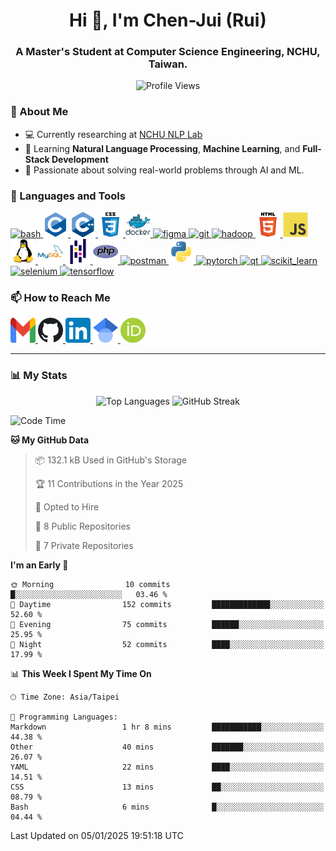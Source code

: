 <!--
**Rui0828/Rui0828** is a ✨ _special_ ✨ repository because its `README.md` (this file) appears on your GitHub profile.
-->

<h1 align="center">Hi 👋, I'm Chen-Jui (Rui)</h1>
<h3 align="center">A Master's Student at Computer Science Engineering, NCHU, Taiwan.</h3>

<p align="center">
    <img src="https://komarev.com/ghpvc/?username=rui0828&label=Profile%20views&color=0e75b6&style=flat" alt="Profile Views" />
</p>

<!-- <p align="left"> <img src="https://komarev.com/ghpvc/?username=rui0828&label=Profile%20views&color=0e75b6&style=flat" alt="rui0828" /> </p>

<p align="left"> <a href="https://github.com/ryo-ma/github-profile-trophy"><img src="https://github-profile-trophy.vercel.app/?username=rui0828" alt="rui0828" /></a> </p> -->


### 🔭 About Me
- 💻 Currently researching at [NCHU NLP Lab](https://nlpnchu.org)
- 🌱 Learning **Natural Language Processing**, **Machine Learning**, and **Full-Stack Development**
- 🎯 Passionate about solving real-world problems through AI and ML.

### 🔧 Languages and Tools
<p align="left"> <a href="https://www.gnu.org/software/bash/" target="_blank" rel="noreferrer"> <img src="https://www.vectorlogo.zone/logos/gnu_bash/gnu_bash-icon.svg" alt="bash" width="40" height="40"/> </a> <a href="https://www.cprogramming.com/" target="_blank" rel="noreferrer"> <img src="https://raw.githubusercontent.com/devicons/devicon/master/icons/c/c-original.svg" alt="c" width="40" height="40"/> </a> <a href="https://www.w3schools.com/cpp/" target="_blank" rel="noreferrer"> <img src="https://raw.githubusercontent.com/devicons/devicon/master/icons/cplusplus/cplusplus-original.svg" alt="cplusplus" width="40" height="40"/> </a> <a href="https://www.w3schools.com/css/" target="_blank" rel="noreferrer"> <img src="https://raw.githubusercontent.com/devicons/devicon/master/icons/css3/css3-original-wordmark.svg" alt="css3" width="40" height="40"/> </a> <a href="https://www.docker.com/" target="_blank" rel="noreferrer"> <img src="https://raw.githubusercontent.com/devicons/devicon/master/icons/docker/docker-original-wordmark.svg" alt="docker" width="40" height="40"/> </a> <a href="https://www.figma.com/" target="_blank" rel="noreferrer"> <img src="https://www.vectorlogo.zone/logos/figma/figma-icon.svg" alt="figma" width="40" height="40"/> </a> <a href="https://git-scm.com/" target="_blank" rel="noreferrer"> <img src="https://www.vectorlogo.zone/logos/git-scm/git-scm-icon.svg" alt="git" width="40" height="40"/> </a> <a href="https://hadoop.apache.org/" target="_blank" rel="noreferrer"> <img src="https://www.vectorlogo.zone/logos/apache_hadoop/apache_hadoop-icon.svg" alt="hadoop" width="40" height="40"/> </a> <a href="https://www.w3.org/html/" target="_blank" rel="noreferrer"> <img src="https://raw.githubusercontent.com/devicons/devicon/master/icons/html5/html5-original-wordmark.svg" alt="html5" width="40" height="40"/> </a> <a href="https://developer.mozilla.org/en-US/docs/Web/JavaScript" target="_blank" rel="noreferrer"> <img src="https://raw.githubusercontent.com/devicons/devicon/master/icons/javascript/javascript-original.svg" alt="javascript" width="40" height="40"/> </a> <a href="https://www.linux.org/" target="_blank" rel="noreferrer"> <img src="https://raw.githubusercontent.com/devicons/devicon/master/icons/linux/linux-original.svg" alt="linux" width="40" height="40"/> </a> <a href="https://www.mysql.com/" target="_blank" rel="noreferrer"> <img src="https://raw.githubusercontent.com/devicons/devicon/master/icons/mysql/mysql-original-wordmark.svg" alt="mysql" width="40" height="40"/> </a> <a href="https://pandas.pydata.org/" target="_blank" rel="noreferrer"> <img src="https://raw.githubusercontent.com/devicons/devicon/2ae2a900d2f041da66e950e4d48052658d850630/icons/pandas/pandas-original.svg" alt="pandas" width="40" height="40"/> </a> <a href="https://www.php.net" target="_blank" rel="noreferrer"> <img src="https://raw.githubusercontent.com/devicons/devicon/master/icons/php/php-original.svg" alt="php" width="40" height="40"/> </a> <a href="https://postman.com" target="_blank" rel="noreferrer"> <img src="https://www.vectorlogo.zone/logos/getpostman/getpostman-icon.svg" alt="postman" width="40" height="40"/> </a> <a href="https://www.python.org" target="_blank" rel="noreferrer"> <img src="https://raw.githubusercontent.com/devicons/devicon/master/icons/python/python-original.svg" alt="python" width="40" height="40"/> </a> <a href="https://pytorch.org/" target="_blank" rel="noreferrer"> <img src="https://www.vectorlogo.zone/logos/pytorch/pytorch-icon.svg" alt="pytorch" width="40" height="40"/> </a> <a href="https://www.qt.io/" target="_blank" rel="noreferrer"> <img src="https://upload.wikimedia.org/wikipedia/commons/0/0b/Qt_logo_2016.svg" alt="qt" width="40" height="40"/> </a> <a href="https://scikit-learn.org/" target="_blank" rel="noreferrer"> <img src="https://upload.wikimedia.org/wikipedia/commons/0/05/Scikit_learn_logo_small.svg" alt="scikit_learn" width="40" height="40"/> </a> <a href="https://www.selenium.dev" target="_blank" rel="noreferrer"> <img src="https://raw.githubusercontent.com/detain/svg-logos/780f25886640cef088af994181646db2f6b1a3f8/svg/selenium-logo.svg" alt="selenium" width="40" height="40"/> </a> <a href="https://www.tensorflow.org" target="_blank" rel="noreferrer"> <img src="https://www.vectorlogo.zone/logos/tensorflow/tensorflow-icon.svg" alt="tensorflow" width="40" height="40"/> </a> </p>

### 📫 How to Reach Me
<p align="left">
  <a href="mailto:rui@rui0828.onmicrosoft.com" target="_blank"> <img src="img/gmail.png" alt="Gmail" width="40" height="40"/> </a>
  <a href="https://github.com/Rui0828" target="_blank"> <img src="img/github.svg" alt="GitHub" width="40" height="40"/> </a>
  <a href="https://www.linkedin.com/in/rui0828/" target="_blank"> <img src="img/linkedin.png" alt="LinkedIn" width="40" height="40"/> </a>
  <a href="https://scholar.google.com/citations?user=a_hkgY8AAAAJ&hl=en" target="_blank"> <img src="img/Google_Scholar.png" alt="Google Scholar" width="40" height="40"/> </a>
  <a href="https://orcid.org/0009-0000-6679-3670" target="_blank"> <img src="img/orcid.png" alt="ORCID" width="40" height="40"/> </a>
</p>

<hr>

### 📊 My Stats
<p align="center">
  <img src="https://github-readme-stats.vercel.app/api/top-langs?username=rui0828&show_icons=true&locale=en&layout=compact" alt="Top Languages"/>
  <img src="https://github-readme-streak-stats.herokuapp.com/?user=rui0828" alt="GitHub Streak"/>
</p>

<!-- <p>&nbsp;<img align="center" src="https://github-readme-stats.vercel.app/api?username=rui0828&show_icons=true&locale=en" alt="rui0828" /></p> -->

<!--START_SECTION:waka-->
![Code Time](http://img.shields.io/badge/Code%20Time-3%20hrs%202%20mins-blue)

**🐱 My GitHub Data** 

> 📦 132.1 kB Used in GitHub's Storage 
 > 
> 🏆 11 Contributions in the Year 2025
 > 
> 💼 Opted to Hire
 > 
> 📜 8 Public Repositories 
 > 
> 🔑 7 Private Repositories 
 > 
**I'm an Early 🐤** 

```text
🌞 Morning                10 commits          █░░░░░░░░░░░░░░░░░░░░░░░░   03.46 % 
🌆 Daytime                152 commits         █████████████░░░░░░░░░░░░   52.60 % 
🌃 Evening                75 commits          ██████░░░░░░░░░░░░░░░░░░░   25.95 % 
🌙 Night                  52 commits          ████░░░░░░░░░░░░░░░░░░░░░   17.99 % 
```


📊 **This Week I Spent My Time On** 

```text
🕑︎ Time Zone: Asia/Taipei

💬 Programming Languages: 
Markdown                 1 hr 8 mins         ███████████░░░░░░░░░░░░░░   44.38 % 
Other                    40 mins             ███████░░░░░░░░░░░░░░░░░░   26.07 % 
YAML                     22 mins             ████░░░░░░░░░░░░░░░░░░░░░   14.51 % 
CSS                      13 mins             ██░░░░░░░░░░░░░░░░░░░░░░░   08.79 % 
Bash                     6 mins              █░░░░░░░░░░░░░░░░░░░░░░░░   04.44 % 
```


 Last Updated on 05/01/2025 19:51:18 UTC
<!--END_SECTION:waka-->
